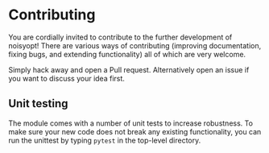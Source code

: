 # Contributing

You are cordially invited to contribute to the further development of noisyopt! There are various ways of contributing (improving documentation, fixing bugs, and extending functionality) all of which are very welcome.

Simply hack away and open a Pull request. Alternatively open an issue if you want to discuss your idea first.

## Unit testing

The module comes with a number of unit tests to increase robustness. To make sure your new code does not break any existing functionality, you can run the unittest by typing `pytest` in the top-level directory.

